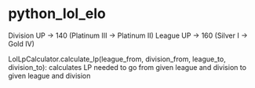 # python_lol_elo

Division UP -> 140 (Platinum III -> Platinum II)
League UP -> 160 (Silver I -> Gold IV)

LolLpCalculator.calculate_lp(league_from, division_from, league_to, division_to):
  calculates LP needed to go from given league and division to given league and division
